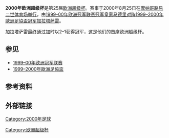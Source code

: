 **2000年欧洲超级杯**是第25届[欧洲超级杯](https://zh.wikipedia.org/wiki/欧洲超级杯 "wikilink")。赛事于2000年8月25日在[摩纳哥](../Page/摩纳哥.md "wikilink")[路易二世体育场举行](../Page/路易二世体育场.md "wikilink")，由[1999–00年欧洲冠军联赛冠军](https://zh.wikipedia.org/wiki/1999–00年欧洲冠军联赛 "wikilink")[皇家马德里对阵](https://zh.wikipedia.org/wiki/皇家马德里 "wikilink")[1999–2000年歐洲足協盃冠军](../Page/1999–2000年歐洲足協盃.md "wikilink")[加拉塔萨雷](../Page/加拉塔沙雷體育會.md "wikilink")。

加拉塔萨雷最终通过加时以2–1获得冠军，这是他们的首座欧洲超级杯。

## 参见

  - [1999–00年欧洲冠军联赛](https://zh.wikipedia.org/wiki/1999–00年欧洲冠军联赛 "wikilink")
  - [1999–2000年歐洲足協盃](../Page/1999–2000年歐洲足協盃.md "wikilink")

## 参考资料

## 外部链接

[Category:2000年足球](https://zh.wikipedia.org/wiki/Category:2000年足球 "wikilink")

[Category:欧洲超级杯](https://zh.wikipedia.org/wiki/Category:欧洲超级杯 "wikilink")